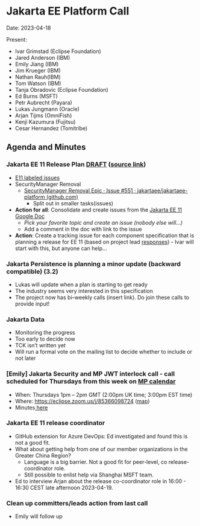 # Jakarta EE Platform Call

Date: 2023-04-18

Present:

* Ivar Grimstad (Eclipse Foundation)
* Jared Anderson (IBM)
* Emily Jiang (IBM)
* Jim Krueger (IBM)
* Nathan Rauh(IBM)
* Tom Watson (IBM)
* Tanja Obradovic (Eclipse Foundation)
* Ed Burns (MSFT)
* Petr Aubrecht (Payara)
* Lukas Jungmann (Oracle)
* Arjan Tijms (OmniFish)
* Kenji Kazumura (Fujitsu)
* Cesar Hernandez (Tomitribe)

## Agenda and Minutes

### Jakarta EE 11 Release Plan [DRAFT](https://jakartaee.github.io/jakartaee-platform/jakartaee11/JakartaEE11ReleasePlan) ([source link](https://github.com/jakartaee/jakartaee-platform/blob/gh-pages/jakartaee11/JakartaEE11ReleasePlan.md))

* [E11 labeled issues](https://github.com/jakartaee/jakartaee-platform/issues?q=is%3Aissue+is%3Aopen+label%3AEE11)
* SecurityManager Removal
    * [SecurityManager Removal Epic · Issue #551 · jakartaee/jakartaee-platform (github.com)](https://github.com/jakartaee/jakartaee-platform/issues/551) 
        * Split out in smaller tasks(issues)
* **Action for all**: Consolidate and create issues from the [Jakarta EE 11 Google Doc](https://www.google.com/url?q=https://docs.google.com/document/d/1m-dkvbL0iFFzitO4vt1SVq6GGSJyFdCDM2NU_FzGS10/edit%23&sa=D&source=docs&ust=1681841148742800&usg=AOvVaw2_IOpBo23K4mBbs9WeyKhc)
    * _Pick your favorite topic and create an issue (nobody else will…)_
    * Add a comment in the doc with link to the issue
* **Action**: Create a tracking issue for each component specification that is planning a release for EE 11 (based on project lead [responses](https://docs.google.com/spreadsheets/d/1VX38Ybf8fGVDmAhUTbUpxAeWENSzTHkEThv8aKVEkaY/edit#gid=1045674237)) - Ivar will start with this, but anyone can help… 

### Jakarta Persistence is planning a minor update (backward compatible) (3.2)
* Lukas will update when a plan is starting to get ready
* The industry seems very interested in this specification
* The project now has bi–weekly calls (insert link). Do join these calls to provide input!

### Jakarta Data
* Monitoring the progress
* Too early to decide now
* TCK isn’t written yet
* Will run a formal vote on the mailing list to decide whether to include or not later 

### [Emily] Jakarta Security and MP JWT interlock call - call scheduled for Thursdays from this week on [MP calendar](https://calendar.google.com/calendar/u/0/embed?src=gbnbc373ga40n0tvbl88nkc3r4@group.calendar.google.com&ctz=GMT&pli=1)

* When: Thursdays 1pm – 2pm GMT (2:00pm UK time; 3:00pm EST time)
* Where: https://eclipse.zoom.us/j/85366098724 ([map](https://maps.google.com/maps?hl=en-GB&q=https%3A%2F%2Feclipse.zoom.us%2Fj%2F85366098724))
* Minutes[ here](https://docs.google.com/document/d/1YEcAQLvGLqATJhnARbi6lKoBS1B0K2Ma_ogYgq2C-eI/edit#heading=h.nn07ohuzd0bs)

### Jakarta EE 11 release coordinator
* GitHub extension for Azure DevOps: Ed investigated and found this is not a good fit.
* What about getting help from one of our member organizations in the Greater China Region?
    * Language is a big barrier. Not a good fit for peer-level, co release-coordinator role.
    * Still possible to enlist help via Shanghai MSFT team.
* Ed to interview Arjan about the release co-coordinator role in 16:00 - 16:30 CEST late afternoon 2023-04-19. 

### Clean up committers/leads action from last call
* Emily will follow up 


